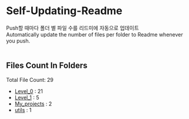 # Self-Updating-Readme
Push할 때마다 폴더 별 파일 수를 리드미에 자동으로 업데이트<br>
Automatically update the number of files per folder to Readme whenever you push.<br><br>
## Files Count In Folders
Total File Count: 29
- <a href=https://github.com/YH-LEE21/Python_Programmers/tree/main/Level_0>Level_0</a> : 21
- <a href=https://github.com/YH-LEE21/Python_Programmers/tree/main/Level_1>Level_1</a> : 5
- <a href=https://github.com/YH-LEE21/Python_Programmers/tree/main/My_projects>My_projects</a> : 2
- <a href=https://github.com/YH-LEE21/Python_Programmers/tree/main/utils>utils</a> : 1

